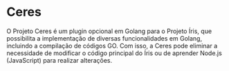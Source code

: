 # Ceres
 O Projeto Ceres é um plugin opcional em Golang para o Projeto Íris, que possibilita a implementação de diversas funcionalidades em Golang, incluindo a compilação de códigos GO. Com isso, a Ceres pode eliminar a necessidade de modificar o código principal do Íris ou de aprender Node.js (JavaScript) para realizar alterações.
